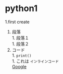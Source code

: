# python1
1.first create  
  1. 段落  
    1. 段落１  
    1. 段落２  
  1. コード  
    1. ```print()```  
    1. これは `インラインコード`  
[Google](https:www.google.co.jp/)  
